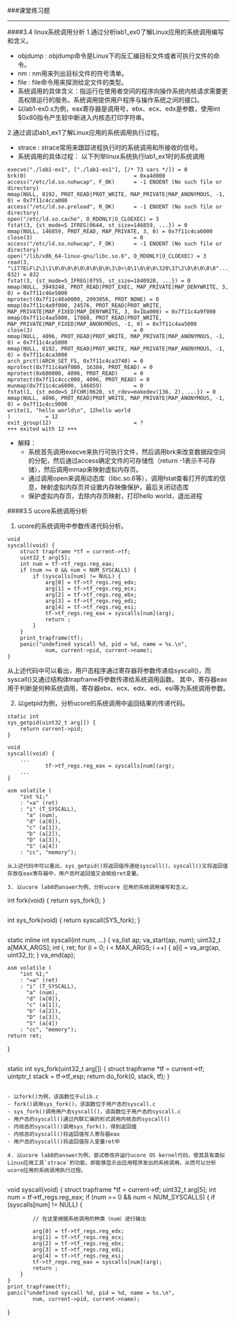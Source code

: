 ###课堂练习题

- - -

####3.4 linux系统调用分析
1.通过分析lab1_ex0了解Linux应用的系统调用编写和含义。
- objdump : objdump命令是Linux下的反汇编目标文件或者可执行文件的命令。
- nm : nm用来列出目标文件的符号清单。
- file : file命令用来探测给定文件的类型。
- 系统调用的具体含义：指运行在使用者空间的程序向操作系统内核请求需要更高权限运行的服务。系统调用提供用户程序与操作系统之间的接口。
- 以lab1-ex0.s为例，eax寄存器是调用号，ebx、ecx、edx是参数，使用int $0x80指令产生软中断进入内核态打印字符串。

2.通过调试lab1_ex1了解Linux应用的系统调用执行过程。
- strace : strace常用来跟踪进程执行时的系统调用和所接收的信号。
- 系统调用的具体过程：
以下列举linux系统执行lab1_ex1时的系统调用
```
execve("./lab1-ex1", ["./lab1-ex1"], [/* 73 vars */]) = 0
brk(0)                                  = 0xa4d000
access("/etc/ld.so.nohwcap", F_OK)      = -1 ENOENT (No such file or directory)
mmap(NULL, 8192, PROT_READ|PROT_WRITE, MAP_PRIVATE|MAP_ANONYMOUS, -1, 0) = 0x7f11c4cca000
access("/etc/ld.so.preload", R_OK)      = -1 ENOENT (No such file or directory)
open("/etc/ld.so.cache", O_RDONLY|O_CLOEXEC) = 3
fstat(3, {st_mode=S_IFREG|0644, st_size=146859, ...}) = 0
mmap(NULL, 146859, PROT_READ, MAP_PRIVATE, 3, 0) = 0x7f11c4ca6000
close(3)                                = 0
access("/etc/ld.so.nohwcap", F_OK)      = -1 ENOENT (No such file or directory)
open("/lib/x86_64-linux-gnu/libc.so.6", O_RDONLY|O_CLOEXEC) = 3
read(3, "\177ELF\2\1\1\0\0\0\0\0\0\0\0\0\3\0>\0\1\0\0\0\320\37\2\0\0\0\0\0"..., 832) = 832
fstat(3, {st_mode=S_IFREG|0755, st_size=1840928, ...}) = 0
mmap(NULL, 3949248, PROT_READ|PROT_EXEC, MAP_PRIVATE|MAP_DENYWRITE, 3, 0) = 0x7f11c46e5000
mprotect(0x7f11c48a0000, 2093056, PROT_NONE) = 0
mmap(0x7f11c4a9f000, 24576, PROT_READ|PROT_WRITE, MAP_PRIVATE|MAP_FIXED|MAP_DENYWRITE, 3, 0x1ba000) = 0x7f11c4a9f000
mmap(0x7f11c4aa5000, 17088, PROT_READ|PROT_WRITE, MAP_PRIVATE|MAP_FIXED|MAP_ANONYMOUS, -1, 0) = 0x7f11c4aa5000
close(3)                                = 0
mmap(NULL, 4096, PROT_READ|PROT_WRITE, MAP_PRIVATE|MAP_ANONYMOUS, -1, 0) = 0x7f11c4ca5000
mmap(NULL, 8192, PROT_READ|PROT_WRITE, MAP_PRIVATE|MAP_ANONYMOUS, -1, 0) = 0x7f11c4ca3000
arch_prctl(ARCH_SET_FS, 0x7f11c4ca3740) = 0
mprotect(0x7f11c4a9f000, 16384, PROT_READ) = 0
mprotect(0x600000, 4096, PROT_READ)     = 0
mprotect(0x7f11c4ccc000, 4096, PROT_READ) = 0
munmap(0x7f11c4ca6000, 146859)          = 0
fstat(1, {st_mode=S_IFCHR|0620, st_rdev=makedev(136, 2), ...}) = 0
mmap(NULL, 4096, PROT_READ|PROT_WRITE, MAP_PRIVATE|MAP_ANONYMOUS, -1, 0) = 0x7f11c4cc9000
write(1, "hello world\n", 12hello world
)           = 12
exit_group(12)                          = ?
+++ exited with 12 +++
```
- 解释：
    - 系统首先调用execve来执行可执行文件，然后调用brk来改变数据段空间的分配，然后通过access确定文件的可存储性（return -1表示不可存储），然后调用mmap来映射虚拟内存页。
    - 通过调用open来调用动态库（libc.so.6等），调用fstat查看打开的库的信息，映射虚拟内存页并设置内存映像保护，最后关闭动态库
    - 保护虚拟内存页，去除内存页映射，打印hello world，退出进程

####3.5 ucore系统调用分析
1. ucore的系统调用中参数传递代码分析。

```
void
syscall(void) {
    struct trapframe *tf = current->tf;
    uint32_t arg[5];
    int num = tf->tf_regs.reg_eax;
    if (num >= 0 && num < NUM_SYSCALLS) {
        if (syscalls[num] != NULL) {
            arg[0] = tf->tf_regs.reg_edx;
            arg[1] = tf->tf_regs.reg_ecx;
            arg[2] = tf->tf_regs.reg_ebx;
            arg[3] = tf->tf_regs.reg_edi;
            arg[4] = tf->tf_regs.reg_esi;
            tf->tf_regs.reg_eax = syscalls[num](arg);
            return ;
        }
    }
    print_trapframe(tf);
    panic("undefined syscall %d, pid = %d, name = %s.\n",
            num, current->pid, current->name);
}
```
从上述代码中可以看出，用户态程序通过寄存器将参数传递给syscall()，而syscall()又通过结构体trapframe将参数传递给系统调用函数。
其中，寄存器eax用于判断是何种系统调用，寄存器ebx、ecx、edx、edi、esi等为系统调用参数。

2. 以getpid为例，分析ucore的系统调用中返回结果的传递代码。

```
static int
sys_getpid(uint32_t arg[]) {
    return current->pid;
}
```
```
void
syscall(void) {
    ...
            tf->tf_regs.reg_eax = syscalls[num](arg);
    ...
}
```
    asm volatile (
        "int %1;"
        : "=a" (ret)
        : "i" (T_SYSCALL),
          "a" (num),
          "d" (a[0]),
          "c" (a[1]),
          "b" (a[2]),
          "D" (a[3]),
          "S" (a[4])
        : "cc", "memory");
```
从上述代码中可以看出，sys_getpid()将返回值传递给syscall()，syscall()又将返回值存放在eax寄存器中，用户态时返回值又会赋给ret变量。

3. 以ucore lab8的answer为例，分析ucore 应用的系统调用编写和含义。

```
int
fork(void) {
    return sys_fork();
}
```
```
int
sys_fork(void) {
    return syscall(SYS_fork);
}
```
```
static inline int
syscall(int num, ...) {
    va_list ap;
    va_start(ap, num);
    uint32_t a[MAX_ARGS];
    int i, ret;
    for (i = 0; i < MAX_ARGS; i ++) {
        a[i] = va_arg(ap, uint32_t);
    }
    va_end(ap);

    asm volatile (
        "int %1;"
        : "=a" (ret)
        : "i" (T_SYSCALL),
          "a" (num),
          "d" (a[0]),
          "c" (a[1]),
          "b" (a[2]),
          "D" (a[3]),
          "S" (a[4])
        : "cc", "memory");
    return ret;
}
```
```
static int
sys_fork(uint32_t arg[]) {
    struct trapframe *tf = current->tf;
    uintptr_t stack = tf->tf_esp;
    return do_fork(0, stack, tf);
}
```

- 以fork()为例，该函数位于ulib.c
- fork()调用sys_fork()，该函数位于用户态的syscall.c
- sys_fork()调用用户态syscall()，该函数位于用户态的syscall.c
- 用户态的syscall()通过内联汇编的形式调用内核态的syscall()
- 内核态的syscall()调用sys_fork()，得到返回值
- 内核态的syscall()将返回值写入寄存器eax
- 用户态的syscall()将返回值存入变量ret中

4. 以ucore lab8的answer为例，尝试修改并运行ucore OS kernel代码，使其具有类似Linux应用工具`strace`的功能，即能够显示出应用程序发出的系统调用，从而可以分析ucore应用的系统调用执行过程。
 
```
void
syscall(void) {
    struct trapframe *tf = current->tf;
    uint32_t arg[5];
    int num = tf->tf_regs.reg_eax;
    if (num >= 0 && num < NUM_SYSCALLS) {
        if (syscalls[num] != NULL) {

            // 在这里根据系统调用的种类（num）进行输出

            arg[0] = tf->tf_regs.reg_edx;
            arg[1] = tf->tf_regs.reg_ecx;
            arg[2] = tf->tf_regs.reg_ebx;
            arg[3] = tf->tf_regs.reg_edi;
            arg[4] = tf->tf_regs.reg_esi;
            tf->tf_regs.reg_eax = syscalls[num](arg);
            return ;
        }
    }
    print_trapframe(tf);
    panic("undefined syscall %d, pid = %d, name = %s.\n",
            num, current->pid, current->name);
}
```
